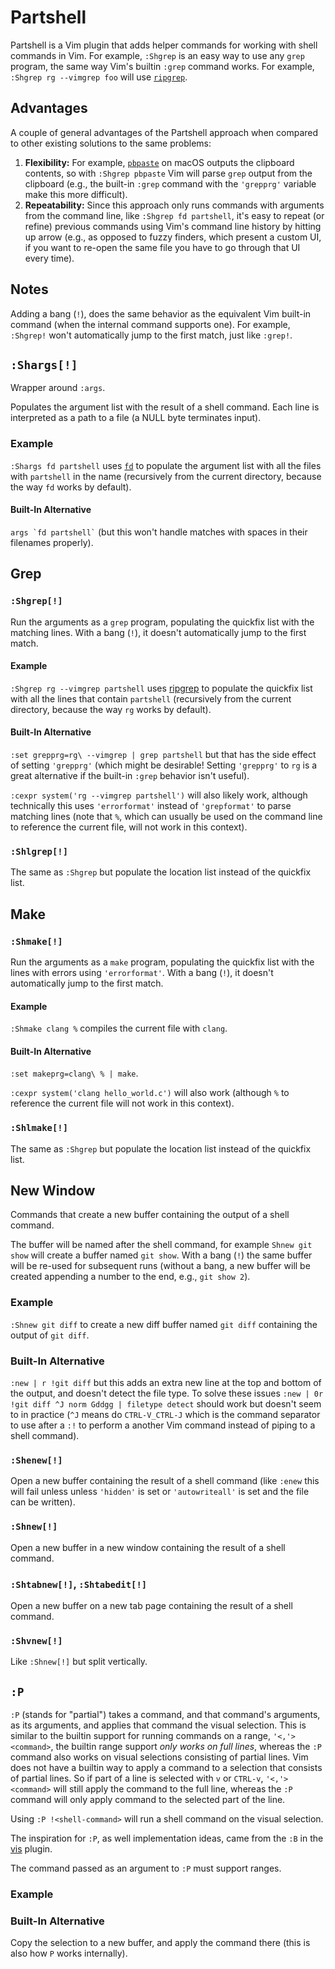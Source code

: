 # Partshell

Partshell is a Vim plugin that adds helper commands for working with shell commands in Vim. For example, `:Shgrep` is an easy way to use any `grep` program, the same way Vim's builtin `:grep` command works. For example, `:Shgrep rg --vimgrep foo` will use [`ripgrep`](https://github.com/BurntSushi/ripgrep).

## Advantages

A couple of general advantages of the Partshell approach when compared to other existing solutions to the same problems:

1. **Flexibility:** For example, [`pbpaste`](https://ss64.com/mac/pbpaste.html) on macOS outputs the clipboard contents, so with `:Shgrep pbpaste` Vim will parse `grep` output from the clipboard (e.g., the built-in `:grep` command with the `'grepprg'` variable make this more difficult).
2. **Repeatability:** Since this approach only runs commands with arguments from the command line, like `:Shgrep fd partshell`, it's easy to repeat (or refine) previous commands using Vim's command line history by hitting up arrow (e.g., as opposed to fuzzy finders, which present a custom UI, if you want to re-open the same file you have to go through that UI every time).

## Notes

Adding a bang (`!`), does the same behavior as the equivalent Vim built-in command (when the internal command supports one). For example, `:Shgrep!` won't automatically jump to the first match, just like `:grep!`.

## `:Shargs[!]`

Wrapper around `:args`.

Populates the argument list with the result of a shell command. Each line is interpreted as a path to a file (a NULL byte terminates input).

### Example

`:Shargs fd partshell` uses [`fd`](https://github.com/sharkdp/fd) to populate the argument list with all the files with `partshell` in the name (recursively from the current directory, because the way `fd` works by default).

#### Built-In Alternative

<p><code>args `fd partshell`</code> (but this won't handle matches with spaces in their filenames properly).</p>

## Grep

### `:Shgrep[!]`

Run the arguments as a `grep` program, populating the quickfix list with the matching lines. With a bang (`!`), it doesn't automatically jump to the first match.

#### Example

`:Shgrep rg --vimgrep partshell` uses [ripgrep](https://github.com/BurntSushi/ripgrep) to populate the quickfix list with all the lines that contain `partshell` (recursively from the current directory, because the way `rg` works by default).

#### Built-In Alternative

`:set grepprg=rg\ --vimgrep | grep partshell` but that has the side effect of setting `'grepprg'` (which might be desirable! Setting `'grepprg'` to `rg` is a great alternative if the built-in `:grep` behavior isn't useful).

`:cexpr system('rg --vimgrep partshell')` will also likely work, although technically this uses `'errorformat'` instead of `'grepformat'` to parse matching lines (note that `%`, which can usually be used on the command line to reference the current file, will not work in this context).

### `:Shlgrep[!]`

The same as `:Shgrep` but populate the location list instead of the quickfix list.

## Make

### `:Shmake[!]`

Run the arguments as a `make` program, populating the quickfix list with the lines with errors using `'errorformat'`. With a bang (`!`), it doesn't automatically jump to the first match.

#### Example

`:Shmake clang %` compiles the current file with `clang`.

#### Built-In Alternative

`:set makeprg=clang\ % | make`.

`:cexpr system('clang hello_world.c')` will also work (although `%` to reference the current file will not work in this context).

### `:Shlmake[!]`

The same as `:Shgrep` but populate the location list instead of the quickfix list.

## New Window

Commands that create a new buffer containing the output of a shell command.

The buffer will be named after the shell command, for example `Shnew git show` will create a buffer named `git show`. With a bang (`!`) the same buffer will be re-used for subsequent runs (without a bang, a new buffer will be created appending a number to the end, e.g., `git show 2`).

### Example

`:Shnew git diff` to create a new diff buffer named `git diff` containing the output of `git diff`.

### Built-In Alternative

`:new | r !git diff` but this adds an extra new line at the top and bottom of the output, and doesn't detect the file type. To solve these issues `:new | 0r !git diff ^J norm Gddgg | filetype detect` should work but doesn't seem to in practice (`^J` means do `CTRL-V_CTRL-J` which is the command separator to use after a `:!` to perform a another Vim command instead of piping to a shell command).

### `:Shenew[!]`

Open a new buffer containing the result of a shell command (like `:enew` this will fail unless unless `'hidden'` is set or `'autowriteall'` is set and the file can be written).

### `:Shnew[!]`

Open a new buffer in a new window containing the result of a shell command.

### `:Shtabnew[!]`, `:Shtabedit[!]`

Open a new buffer on a new tab page containing the result of a shell command.

### `:Shvnew[!]`

Like `:Shnew[!]` but split vertically.

## `:P`

`:P` (stands for "partial") takes a command, and that command's arguments, as its arguments, and applies that command the visual selection. This is similar to the builtin support for running commands on a range, `'<,'><command>`, the builtin range support *only works on full lines*, whereas the `:P` command also works on visual selections consisting of partial lines. Vim does not have a builtin way to apply a command to a selection that consists of partial lines. So if part of a line is selected with `v` or `CTRL-v`, `'<,'><command>` will still apply the command to the full line, whereas the `:P` command will only apply command to the selected part of the line.

Using `:P !<shell-command>` will run a shell command on the visual selection.

The inspiration for `:P`, as well implementation ideas, came from the `:B` in the [vis](https://www.vim.org/scripts/script.php?script_id=1195) plugin.

The command passed as an argument to `:P` must support ranges.

### Example



### Built-In Alternative

Copy the selection to a new buffer, and apply the command there (this is also how `P` works internally).

